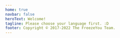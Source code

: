 ```yaml
---
home: true
navbar: false
heroText: Welcome!
tagline: Please choose your language first. :D
footer: Copyright © 2017-2022 The FreezeYou Team.
---
```

<!--{{@locales_generated_content}}-->

<script>
const availableLangs = /*{{@locales_availableLangs}}*/;
let hash = window.location.hash;
const langs = navigator.languages;
if (hash !== "" && hash.substring(0, 2) === "#/" && langs != null) {
    hash = hash.substring(1);
    for (const lang of langs) {
        if (availableLangs.indexOf(lang) !== -1) {
            window.location = lang + hash;
            break;
        }
    }
}
</script>
